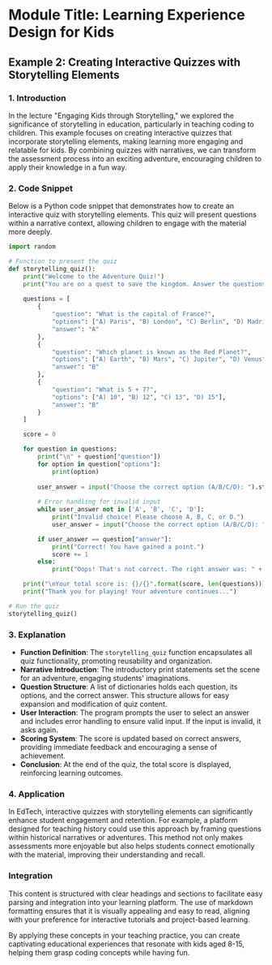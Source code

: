 # Module Title: Learning Experience Design for Kids

## Example 2: Creating Interactive Quizzes with Storytelling Elements

### 1. Introduction
In the lecture "Engaging Kids through Storytelling," we explored the significance of storytelling in education, particularly in teaching coding to children. This example focuses on creating interactive quizzes that incorporate storytelling elements, making learning more engaging and relatable for kids. By combining quizzes with narratives, we can transform the assessment process into an exciting adventure, encouraging children to apply their knowledge in a fun way.

### 2. Code Snippet
Below is a Python code snippet that demonstrates how to create an interactive quiz with storytelling elements. This quiz will present questions within a narrative context, allowing children to engage with the material more deeply.

```python
import random

# Function to present the quiz
def storytelling_quiz():
    print("Welcome to the Adventure Quiz!")
    print("You are on a quest to save the kingdom. Answer the questions correctly to proceed.")
    
    questions = [
        {
            "question": "What is the capital of France?",
            "options": ["A) Paris", "B) London", "C) Berlin", "D) Madrid"],
            "answer": "A"
        },
        {
            "question": "Which planet is known as the Red Planet?",
            "options": ["A) Earth", "B) Mars", "C) Jupiter", "D) Venus"],
            "answer": "B"
        },
        {
            "question": "What is 5 + 7?",
            "options": ["A) 10", "B) 12", "C) 13", "D) 15"],
            "answer": "B"
        }
    ]

    score = 0

    for question in questions:
        print("\n" + question["question"])
        for option in question["options"]:
            print(option)
        
        user_answer = input("Choose the correct option (A/B/C/D): ").strip().upper()
        
        # Error handling for invalid input
        while user_answer not in ['A', 'B', 'C', 'D']:
            print("Invalid choice! Please choose A, B, C, or D.")
            user_answer = input("Choose the correct option (A/B/C/D): ").strip().upper()

        if user_answer == question["answer"]:
            print("Correct! You have gained a point.")
            score += 1
        else:
            print("Oops! That's not correct. The right answer was: " + question["answer"])

    print("\nYour total score is: {}/{}".format(score, len(questions)))
    print("Thank you for playing! Your adventure continues...")

# Run the quiz
storytelling_quiz()
```

### 3. Explanation
- **Function Definition**: The `storytelling_quiz` function encapsulates all quiz functionality, promoting reusability and organization.
- **Narrative Introduction**: The introductory print statements set the scene for an adventure, engaging students' imaginations.
- **Question Structure**: A list of dictionaries holds each question, its options, and the correct answer. This structure allows for easy expansion and modification of quiz content.
- **User Interaction**: The program prompts the user to select an answer and includes error handling to ensure valid input. If the input is invalid, it asks again.
- **Scoring System**: The score is updated based on correct answers, providing immediate feedback and encouraging a sense of achievement.
- **Conclusion**: At the end of the quiz, the total score is displayed, reinforcing learning outcomes.

### 4. Application
In EdTech, interactive quizzes with storytelling elements can significantly enhance student engagement and retention. For example, a platform designed for teaching history could use this approach by framing questions within historical narratives or adventures. This method not only makes assessments more enjoyable but also helps students connect emotionally with the material, improving their understanding and recall.

### Integration
This content is structured with clear headings and sections to facilitate easy parsing and integration into your learning platform. The use of markdown formatting ensures that it is visually appealing and easy to read, aligning with your preference for interactive tutorials and project-based learning.

By applying these concepts in your teaching practice, you can create captivating educational experiences that resonate with kids aged 8-15, helping them grasp coding concepts while having fun.